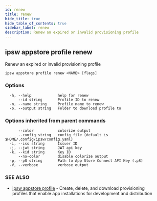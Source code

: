 ```yaml
---
id: renew
title: renew
hide_title: true
hide_table_of_contents: true
sidebar_label: renew
description: Renew an expired or invalid provisioning profile
---
```

## ipsw appstore profile renew

Renew an expired or invalid provisioning profile

```
ipsw appstore profile renew <NAME> [flags]
```

### Options

```
  -h, --help            help for renew
      --id string       Profile ID to renew
  -n, --name string     Profile name to renew
  -o, --output string   Folder to download profile to
```

### Options inherited from parent commands

```
      --color           colorize output
      --config string   config file (default is $HOME/.config/ipsw/config.yaml)
  -i, --iss string      Issuer ID
  -j, --jwt string      JWT api key
  -k, --kid string      Key ID
      --no-color        disable colorize output
  -p, --p8 string       Path to App Store Connect API Key (.p8)
  -V, --verbose         verbose output
```

### SEE ALSO

* [ipsw appstore profile](/docs/cli/ipsw/appstore/profile)	 - Create, delete, and download provisioning profiles that enable app installations for development and distribution

